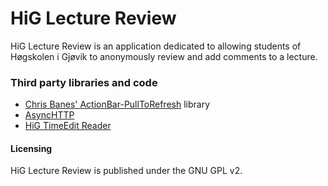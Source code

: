 HiG Lecture Review
================

HiG Lecture Review is an application dedicated to allowing students of Høgskolen i Gjøvik to anonymously review and add comments to a lecture.


### Third party libraries and code
- [Chris Banes' ActionBar-PullToRefresh](https://github.com/chrisbanes/ActionBar-PullToRefresh) library
- [AsyncHTTP](http://loopj.com/android-async-http/) 
- [HiG TimeEdit Reader](https://github.com/TobbenTM/HiG-TimeEdit-Reader)


#### Licensing
HiG Lecture Review is published under the GNU GPL v2.
